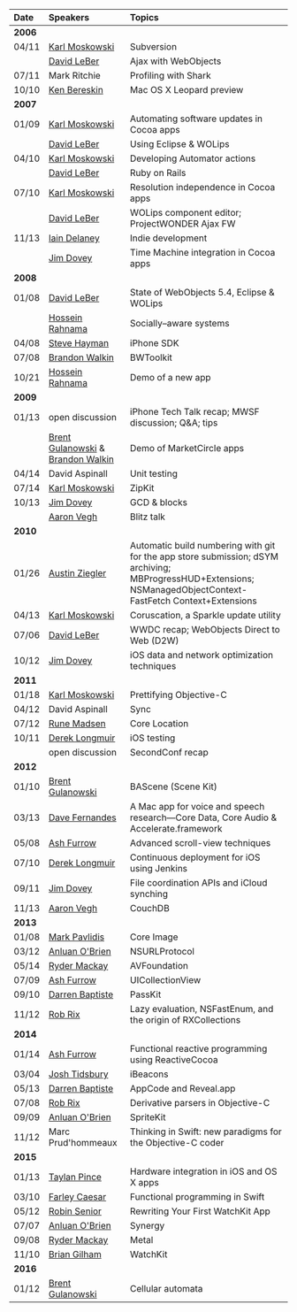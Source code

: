 | Date | Speakers | Topics |
| :------------- | :------------- | :------------- |
| **2006** |||
| 04/11 | [Karl Moskowski](https://about.me/kolpanic) | Subversion |
| | [David LeBer](http://davidleber.net) | Ajax with WebObjects |
| 07/11 | Mark Ritchie | Profiling with Shark |
| 10/10 | [Ken Bereskin](https://twitter.com/rs4yyz) | Mac OS X Leopard preview |
| **2007** |||
| 01/09 | [Karl Moskowski](https://about.me/kolpanic) | Automating software updates in Cocoa apps |
| | [David LeBer](http://davidleber.net) | Using Eclipse & WOLips |
| 04/10 | [Karl Moskowski](https://about.me/kolpanic) | Developing Automator actions |
| | [David LeBer](http://davidleber.net) | Ruby on Rails |
| 07/10 | [Karl Moskowski](https://about.me/kolpanic) | Resolution independence in Cocoa apps |
| | [David LeBer](http://davidleber.net) | WOLips component editor; ProjectWONDER Ajax FW |
| 11/13 | [Iain Delaney](https://twitter.com/IainDelaney) | Indie development |
| | [Jim Dovey](https://twitter.com/alanQuatermain) | Time Machine integration in Cocoa apps |
| **2008** |||
| 01/08 | [David LeBer](http://davidleber.net) | State of WebObjects 5.4, Eclipse & WOLips |
| | [Hossein Rahnama](http://flybits.com) | Socially–aware systems |
| 04/08 | [Steve Hayman](https://twitter.com/shayman) | iPhone SDK |
| 07/08 | [Brandon Walkin](http://brandonwalkin.com) | BWToolkit |
| 10/21 | [Hossein Rahnama](http://flybits.com) | Demo of a new app |
| **2009** |||
| 01/13 | open discussion | iPhone Tech Talk recap; MWSF discussion; Q&A; tips |
| | [Brent Gulanowski](https://twitter.com/BoredAstronaut) & [Brandon Walkin](http://brandonwalkin.com) | Demo of MarketCircle apps |
| 04/14 | David Aspinall | Unit testing |
| 07/14 | [Karl Moskowski](https://about.me/kolpanic) | ZipKit |
| 10/13 | [Jim Dovey](https://twitter.com/alanQuatermain) | GCD & blocks |
| | [Aaron Vegh](https://twitter.com/aaronvegh) | Blitz talk |
| **2010** |||
| 01/26 | [Austin Ziegler](https://twitter.com/halostatue) | Automatic build numbering with git for the app store submission; dSYM archiving; MBProgressHUD+Extensions; NSManagedObjectContext-FastFetch Context+Extensions |
| 04/13 | [Karl Moskowski](https://about.me/kolpanic) | Coruscation, a Sparkle update utility |
| 07/06 | [David LeBer](http://davidleber.net) | WWDC recap; WebObjects Direct to Web (D2W) |
| 10/12 | [Jim Dovey](https://twitter.com/alanQuatermain) | iOS data and network optimization techniques |
| **2011** |||
| 01/18 | [Karl Moskowski](https://about.me/kolpanic) | Prettifying Objective-C |
| 04/12 | David Aspinall | Sync |
| 07/12 | [Rune Madsen](https://twitter.com/runmad) | Core Location |
| 10/11 | [Derek Longmuir](https://twitter.com/dereklongmuir) | iOS testing |
|  | open discussion | SecondConf recap |
| **2012** |||
| 01/10 | [Brent Gulanowski](https://twitter.com/BoredAstronaut) | BAScene (Scene Kit) |
| 03/13 | [Dave Fernandes](http://mintleafsoftware.com/about-mintleaf/company-founder.html) | A Mac app for voice and speech research—Core Data, Core Audio & Accelerate.framework |
| 05/08 | [Ash Furrow](http://ashfurrow.com) | Advanced scroll-view techniques |
| 07/10 | [Derek Longmuir](https://twitter.com/dereklongmuir) | Continuous deployment for iOS using Jenkins |
| 09/11 | [Jim Dovey](https://twitter.com/alanQuatermain) | File coordination APIs and iCloud synching |
| 11/13 | [Aaron Vegh](https://twitter.com/aaronvegh) | CouchDB |
| **2013** |||
| 01/08 | [Mark Pavlidis](https://twitter.com/mhp) | Core Image |
| 03/12 | [Anluan O'Brien](https://twitter.com/auibrian) | NSURLProtocol |
| 05/14 | [Ryder Mackay](https://twitter.com/rydermackay) | AVFoundation |
| 07/09 | [Ash Furrow](http://ashfurrow.com) | UICollectionView |
| 09/10 | [Darren Baptiste](http://darrenbaptiste.com) | PassKit |
| 11/12 | [Rob Rix](https://twitter.com/rob_rix) | Lazy evaluation, NSFastEnum, and the origin of RXCollections |
| **2014** |||
| 01/14 | [Ash Furrow](http://ashfurrow.com) | Functional reactive programming using ReactiveCocoa |
| 03/04 | [Josh Tidsbury](https://twitter.com/joshtidsbury) | iBeacons |
| 05/13 | [Darren Baptiste](http://darrenbaptiste.com) | AppCode and Reveal.app |
| 07/08 | [Rob Rix](https://twitter.com/rob_rix) | Derivative parsers in Objective-C |
| 09/09 | [Anluan O'Brien](https://twitter.com/auibrian) | SpriteKit |
| 11/12 | Marc Prud'hommeaux | Thinking in Swift: new paradigms for the Objective-C coder |
| **2015** |||
| 01/13 | [Taylan Pince](https://twitter.com/taylanpince) | Hardware integration in iOS and OS X apps |
| 03/10 | [Farley Caesar](https://about.me/farleycaesar) | Functional programming in Swift |
| 05/12 | [Robin Senior](https://twitter.com/senior) | Rewriting Your First WatchKit App |
| 07/07 | [Anluan O'Brien](https://twitter.com/auibrian) | Synergy |
| 09/08 | [Ryder Mackay](https://twitter.com/rydermackay) | Metal |
| 11/10 | [Brian Gilham](http://www.briangilham.com) | WatchKit |
| **2016** |||
| 01/12 | [Brent Gulanowski](https://twitter.com/BoredAstronaut) | Cellular automata |
